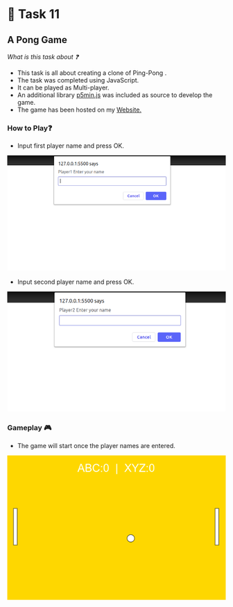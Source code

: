 # :red_circle: Task 11

## A Pong Game

  *What is this task about :question:*

  * This task is all about creating a clone of Ping-Pong . 
  * The task was completed using JavaScript. 
  * It can be played as Multi-player.
  * An additional library [p5min.js](https://cdnjs.cloudflare.com/ajax/libs/p5.js/0.9.0/p5.min.js) was included as source to develop the game.
  * The game has been hosted on my [Website.](https://tbagz104.github.io/GitHubProfileViewer/)


### How to Play:question:

* Input first player name and press OK.

<p align="center"><img src="Images/player1.png"></p>

* Input second player name and press OK.

<p align="center"><img src="Images/player2.png"></p>

### Gameplay :video_game:

* The game will start once the player names are entered.

<p align="center"><img src="Images/gameplay.png"></p>
